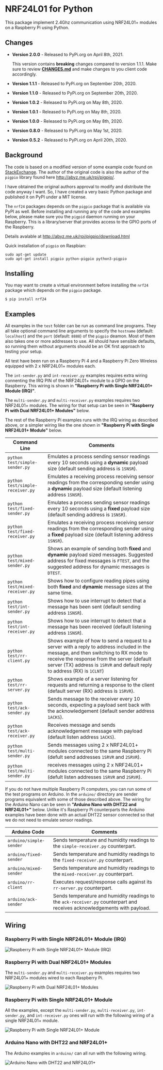 # NRF24L01 for Python

This package implement 2.4Ghz communication using NRF24L01+ modules on a Raspberry Pi using Python.

## Changes

* **Version 2.0.0** - Released to PyPi.org on April 8th, 2021.

    This version contains **breaking** changes compared to version 1.1.1.  Make sure to review [**CHANGES.md**](CHANGES.md) and make changes to you client code accordingly.
    
* **Version 1.1.1** - Released to PyPi.org on September 20th, 2020.
* **Version 1.1.0** - Released to PyPi.org on September 20th, 2020.
* **Version 1.0.2** - Released to PyPi.org on May 8th, 2020.
* **Version 1.0.1** - Released to PyPi.org on May 8th, 2020.
* **Version 1.0.0** - Released to PyPi.org on May 8th, 2020.
* **Version 0.8.0** - Released to PyPi.org on May 1st, 2020.
* **Version 0.5.2** - Released to PyPi.org on April 20th, 2020.

## Background

The code is based on a modified version of some example code found on [StackExchange](https://raspberrypi.stackexchange.com/questions/77290/nrf24l01-only-correctly-retrieving-status-and-config-registers).  The author of the original code is also the author of the ```pigpio``` library found here http://abyz.me.uk/rpi/pigpio/.

I have obtained the original authors approval to modify and distribute the code anyway I want.  So, I have created a very basic Python package and published it on PyPI under a MIT license.

The ```nrf24``` packages depends on the ```pigpio``` package that is available via PyPI as well.  Before installing and running any of the code and examples below, please make sure you the ```pigpid``` daemon running on your Raspberry.  This is a library/server that provides access to the GPIO ports of the Raspberry.

Details avalable at http://abyz.me.uk/rpi/pigpio/download.html

Quick installation of `pigpio` on Raspbian:

    sudo apt-get update    
    sudo apt-get install pigpio python-pigpio python3-pigpio

## Installing

You may want to create a virtual environment before installing the `nrf24` package which depends on the `pigpio` package. 

    $ pip install nrf24
    
## Examples

All examples in the `test` folder can be run as command line programs.  They all take optional command line arguments
to specify the `hostname` (default: `localhost`) and the `port` (default: `8888`) of the `pigpio` deamon.  Most of them
also takes one or more addresses to use.  All should have sensible defaults, so running them without arguments should
be an OK first approach to testing your setup.

All test have been run on a Raspberry Pi 4 and a Raspberry Pi Zero Wireless equipped with 2 x NRF24L01+ modules each.

The `int-sender.py` and `int-receiver.py` examples requires extra wiring connenting the IRQ PIN of the NRF24L01+ module
to a GPIO on the Raspberry.  This wiring is shown in **"Raspberry Pi with Single NRF24L01+ Module (IRQ)"**.

The `multi-sender.py` and `multi-receiver.py` examples requires two NRF24L01+ modules.  The wiring for that setup can be
seen in **"Raspberry Pi with Dual NRF24L01+ Modules"** below.

The rest of the Raspberry Pi examples runs with the IRQ wiring as described above, or a simpler wiring like the one shown
in **"Raspberry Pi with Single NRF24L01+ Module"** below.

| Command Line | Comments |
| ------------ | -------- |
| `python test/simple-sender.py` | Emulates a process sending sensor readings every 10 seconds using a **dynamic** payload size (default sending address is `1SNSR`). |
| `python test/simple-receiver.py` | Emulates a receiving process receiving sensor readings from the corresponding sender using a **dynamic** payload size (default listening address `1SNSR`). |
| `python test/fixed-sender.py` | Emulates a process sending sensor readings every 10 seconds using a **fixed** payload size (default sending address is `1SNSR`). |
| `python test/fixed-receiver.py` | Emulates a receiving process receiving sensor readings from the corresponding sender using a **fixed** payload size (default listening address `1SNSR`). |
| `python test/mixed-sender.py` | Shows an example of sending both **fixed** and **dynamic** payload sized messages. Suggested address for fixed messages is `FTEST`, and the suggested address for dynamic messages is `DTEST`. |
| `python test/mixed-receiver.py` | Shows how to configure reading pipes using both **fixed** and **dynamic** message sizes at the same time. |
| `python test/int-sender.py` | Shows how to use interrupt to detect that a message has been sent (default sending address `1SNSR`). |
| `python test/int-receiver.py` | Shows how to use interrupt to detect that a message has been received (default listening address `1SNSR`). |
| `python test/rr-client.py` | Shows example of how to send a request to a server with a reply to address included in the message, and then switching to RX mode to receive the response from the server (default server (TX) address is `1SRVR` and default reply to address (RX) is `1CLNT`) |
| `python test/rr-server.py` | Shows example of a server listening for requests and returning a response to the client (default server (RX) address is `1SRVR`). |
| `python test/ack-sender.py` | Sends message to the receiver every 10 seconds, expecting a payload sent back with the acknowledgement (default sender address `1ACKS`). |
| `python test/ack-receiver.py` | Receives message and sends acknowledgement message with payload (default listen address `1ACKS`).|
| `python test/multi-sender.py` | Sends messages using 2 x NRF24L01+ modules connected to the same Raspberry Pi (defult send addresses `1SRVR` and `2SRVR`). |
| `python test/multi-sender.py` | receives messages using 2 x NRF24L01+ modules connected to the same Raspberry Pi (defult listen addresses `1SRVR` and `2SRVR`). |

If you do not have multiple Raspberry Pi computers, you can run some of the test programs on Arduino. In the `arduino/` directory are sender programs equivalent with
some of those described above.  The wiring for the Arduino Nano can be seen in **"Arduino Nano with DHT22 and NRF24L01+"** below.  Unlike it's Raspberry Pi counterparts
the Arduino examples have been done with an actual DHT22 sensor connected so that we do not need to emulate sensor readings.

| Arduino Code            | Comments                                                                                                                 |
| ----------------------- | ------------------------------------------------------------------------------------------------------------------------ |
| `arduino/simple-sender` | Sends temperature and humidity readings to the `simple-receiver.py` counterpart.                                         |
| `arduino/fixed-sender`  | Sends temperature and humidity readings to the `fixed-receiver.py` counterpart.                                          |
| `arduino/mixed-sender`  | Sends temperature and humidity readings to the `mixed-receiver.py` counterpart.                                          |
| `arduino/rr-client`     | Executes request/response calls against its `rr-server.py` counterpart.                                                  |
| `arduino/ack-sender`    | Sends temperature and humidity readings to the `ack-receiver.py` counterpart and receives acknowledgements with payload. |

## Wiring

### Raspberry Pi with Single NRF24L01+ Module (IRQ)

![Raspberry Pi with Single NRF24L01+ Module (IRQ)](https://github.com/bjarne-hansen/py-nrf24/blob/master/doc/pizw-nrf24-1-irq_bb.png "Raspberry Pi with Single NRF24L01+ Module (IRQ)")

### Raspberry Pi with Dual NRF24L01+ Modules

The `multi-sender.py` and `multi-receiver.py` examples requires two NRF24L01+ modules wired to each Raspberry Pi.

![Raspberry Pi with Dual NRF24L01+ Modules](https://github.com/bjarne-hansen/py-nrf24/blob/master/doc/pizw-nrf24-2_bb.png "Raspberry Pi with Dual NRF24L01+ Modules")

### Raspberry Pi with Single NRF24L01+ Module

All the examples, except the `multi-sender.py`, `multi-receiver.py`, `int-sender.py`, and `int-receiver.py` ones will 
run with the following wiring of a single NRF24L01+ module.

![Raspberry Pi with Single NRF24L01+ Module](https://github.com/bjarne-hansen/py-nrf24/blob/master/doc/pizw-nrf24-1_bb.png "Raspberry Pi with Single NRF24L01+ Module")

### Arduino Nano with DHT22 and NRF24L01+

The Arduino examples in `arduino/` can all run with the following wiring.

![Arduino Nano with DHT22 and NRF24L01+](https://github.com/bjarne-hansen/py-nrf24/blob/master/doc/nano-nrf24-1_bb.png "Arduino Nano with DHT22 and NRF24L01+")


    


